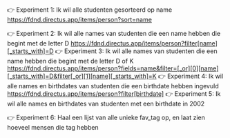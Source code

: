 👉 Experiment 1: Ik wil alle studenten gesorteerd op name
https://fdnd.directus.app/items/person?sort=name

👉 Experiment 2: Ik wil alle names van studenten die een name hebben die begint met de letter D
https://fdnd.directus.app/items/person?filter[name][_starts_with]=D
👉 Experiment 3: Ik wil alle names van studenten die een name hebben die begint met de letter D of K
https://fdnd.directus.app/items/person?fields=name&filter=[_or][0][name][_starts_with]=D&filter[_or][1][name][_starts_with]=K
👉 Experiment 4: Ik wil alle names en birthdates van studenten die een birthdate hebben ingevuld
https://fdnd.directus.app/items/person?filter[birthdate]
👉 Experiment 5: Ik wil alle names en birthdates van studenten met een birthdate in 2002

👉 Experiment 6: Haal een lijst van alle unieke fav_tag op, en laat zien hoeveel mensen die tag hebben
